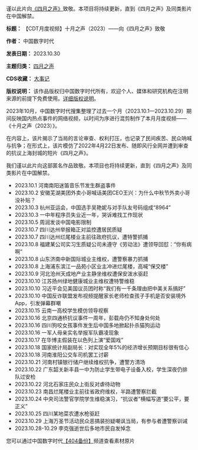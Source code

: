 谨以此片向[《四月之声》](https://chinadigitaltimes.net/chinese/tag/%E5%9B%9B%E6%9C%88%E4%B9%8B%E5%A3%B0)致敬。本项目将持续更新，直到《四月之声》及同类影片在中国解禁。




**标题：** 【CDT月度视频】十月之声（2023）——向《四月之声》致敬  

**作者：** 中国数字时代  

**发表日期：** 2023.10.30  

**主题归类：** [四月之声](https://chinadigitaltimes.net/space/%E5%9B%9B%E6%9C%88%E4%B9%8B%E5%A3%B0)  

**CDS收藏：** [大事记](https://chinadigitaltimes.net/chinese/chronicle-of-major-events)  

**版权说明：** 该作品版权归中国数字时代所有，欢迎个人、媒体和研究机构在注明来源的前提下免费使用。[详细版权说明](https://chinadigitaltimes.net/chinese/copyright)。



2023年10月，中国数字时代搜集整理了过去一个月（2023.10.1—2023.10.29）期间反映国内热点事件的网络视频，以时间为序进行混剪制作了本月月度视频——《十月之声（2023）》。


在内容上，该片揭示了当局的言论审查、权利打压，也记录了民间疾苦、民众呐喊与抗争；在形式上，该片模仿了2022年4月22日发布、随即风行全网并遭到审查的抗议上海封城的短片《四月之声》。


我们谨以此片向这部匿名作品致敬。本项目也将持续更新，直到《四月之声》及同类影片在中国解禁。


* 2023.10.1 河南南阳迷笛音乐节发生群盗事件
* 2023.10.2 安徽芜湖美团外卖小哥喊话美团CEO王兴：为什么中秋节外卖小哥没补贴？
* 2023.10.3 杭州亚运会，中国选手吴艳妮与对手队友号码组成“8964”
* 2023.10.3 一中年程序员失业近一年，哭诉难找工作现状
* 2023.10.5 周润发谈中国电影限制
* 2023.10.7 四川达州举报箱正对监控遭居民质疑
* 2023.10.7 四川达州烂尾楼业主前往政府抗议，遭特警抓捕
* 2023.10.8 福建某公司实习生质疑公司未遵守《劳动法》遭领导回怼：“你有病啊”
* 2023.10.8 山东济南中新国际城业主维权，遭警察暴力抓捕
* 2023.10.8 上海浦东滨江一品苑小区业主冲进烂尾楼，高喊“保交楼”
* 2023.10.9 河北沧州天成地产业主静坐维权遭保安泼水驱赶
* 2023.10.10 江苏扬州绿地健康城业主维权遭特警维稳
* 2023.10.10 习近平会见美国议员团时称“我们有一千条理由把中美关系搞好”
* 2023.10.10 中国反诈联盟发布视频提醒家长老师检查孩子手机是否安装境外App，引发弹幕群嘲
* 2023.10.15 云南一高校学生模仿领导视察
* 2023.10.16 北京四通桥抗议事件一周年，彭载舟仍不知身处何处
* 2023.10.16 四川狗咬女孩事件发生后中国多地掀起扑杀猫狗运动
* 2023.10.16 一军人母亲实名举报军队霸凌现象
* 2023.10.17 在华博主假装在以色列上演“爱国戏”
* 2023.10.18 国家统计局副局长：对实现全年5%的经济增长预期目标很有信心
* 2023.10.18 河南淮阳公交车司机罢工讨薪
* 2023.10.21 河南村镇银行储户继续维权抗争，遭警方清场
* 2023.10.22 广东韶关新丰县一中为防止学生带电子设备入校，学生深夜仍排队过安检
* 2023.10.22 河北石家庄民众上街反对虐待动物
* 2023.10.23 南昌烂尾楼业主前往省政府维权，半路遭警察拦截
* 2023.10.24 中央司法警官学院学生维稳演习，“抗议者”横幅写道“要公平，要正义”
* 2023.10.25 四川某地菜农遭水枪驱赶
* 2023.10.29 上海万圣节活动民众恶搞装扮疑嘲讽当局，有参与者遭警察训诫
* 2023.10.28-10.29 李克强逝世后多地市民自发悼念


您可以通过中国数字时代[【404备份】](https://www.youtube.com/channel/UCkbaTue_7lj8LyeoV15sqKA/ "【404备份】")频道查看素材原片

